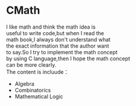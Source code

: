 # CMath
I like math and think the math idea is  
useful to write code,but when I read the  
math book,I always don't understand what    
the exact information that the author want      
to say.So I try to implement the math concept   
by using C language,then I hope the math concept  
can be more clearly.  
The content is incluude：     
- Algebra   
- Combinatorics   
- Mathematical Logic